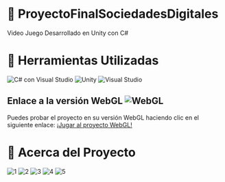 #  🚀 ProyectoFinalSociedadesDigitales
Video Juego Desarrollado en Unity con C#

# 🔧 Herramientas Utilizadas
  ![C# con Visual Studio](https://img.shields.io/badge/C%23-239120?style=for-the-badge&logo=c-sharp&logoColor=white)
  ![Unity](https://img.shields.io/badge/Unity-000000?style=for-the-badge&logo=unity&logoColor=white)
  ![Visual Studio](https://img.shields.io/badge/Visual%20Studio-5C2D91?style=for-the-badge&logo=visual-studio&logoColor=white)

## Enlace a la versión WebGL ![WebGL](https://img.shields.io/badge/WebGL-%23F7DF1E?style=for-the-badge&logo=webgl&logoColor=black)

Puedes probar el proyecto en su versión WebGL haciendo clic en el siguiente enlace:
[¡Jugar al proyecto WebGL!]([URL-del-proyecto-webgl](https://mar0212.itch.io/proyecto-final-sociedades-digitales))

# 📝 Acerca del Proyecto

![1](https://github.com/MDMSerra/ProyectoFinalSociedadesDigitales/assets/122322927/a4f0e901-5fb8-4928-82a5-6504901ccafb)
![2](https://github.com/MDMSerra/ProyectoFinalSociedadesDigitales/assets/122322927/92b6cebf-fca7-44a1-8169-75c367ec3020)
![3](https://github.com/MDMSerra/ProyectoFinalSociedadesDigitales/assets/122322927/ea147e15-08b3-4702-90e2-ce7522c41f17)
![4](https://github.com/MDMSerra/ProyectoFinalSociedadesDigitales/assets/122322927/beccc42a-9817-43bf-8338-0910538cfaf0)
![5](https://github.com/MDMSerra/ProyectoFinalSociedadesDigitales/assets/122322927/f6acaf0f-263b-4d17-98f0-1ff06d4c128f)
